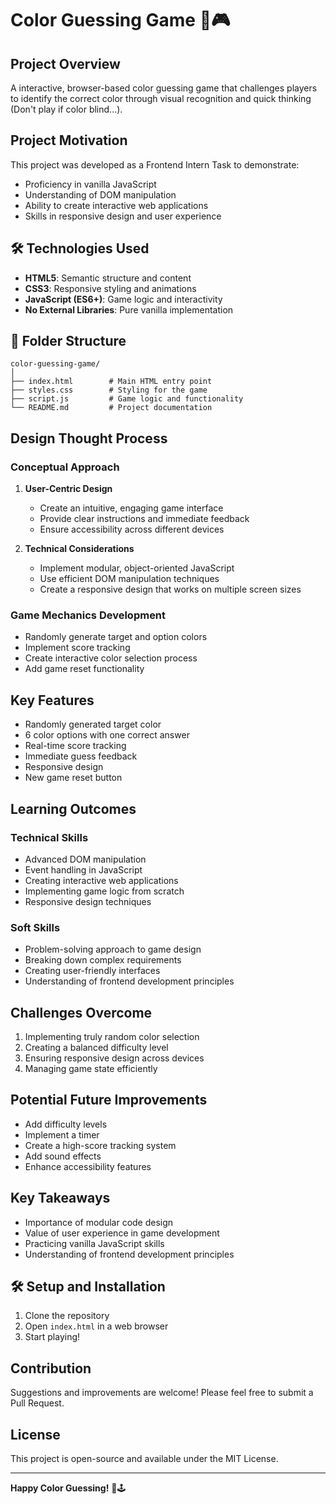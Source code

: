 # Color Guessing Game 🎨🎮

## Project Overview

A interactive, browser-based color guessing game that challenges players to identify the correct color through visual recognition and quick thinking (Don't play if color blind...).

## Project Motivation

This project was developed as a Frontend Intern Task to demonstrate:

- Proficiency in vanilla JavaScript
- Understanding of DOM manipulation
- Ability to create interactive web applications
- Skills in responsive design and user experience

## 🛠 Technologies Used

- **HTML5**: Semantic structure and content
- **CSS3**: Responsive styling and animations
- **JavaScript (ES6+)**: Game logic and interactivity
- **No External Libraries**: Pure vanilla implementation

## 📂 Folder Structure

```
color-guessing-game/
│
├── index.html        # Main HTML entry point
├── styles.css        # Styling for the game
├── script.js         # Game logic and functionality
└── README.md         # Project documentation
```

## Design Thought Process

### Conceptual Approach

1. **User-Centric Design**
   - Create an intuitive, engaging game interface
   - Provide clear instructions and immediate feedback
   - Ensure accessibility across different devices

2. **Technical Considerations**
   - Implement modular, object-oriented JavaScript
   - Use efficient DOM manipulation techniques
   - Create a responsive design that works on multiple screen sizes

### Game Mechanics Development

- Randomly generate target and option colors
- Implement score tracking
- Create interactive color selection process
- Add game reset functionality

## Key Features

- Randomly generated target color
- 6 color options with one correct answer
- Real-time score tracking
- Immediate guess feedback
- Responsive design
- New game reset button

## Learning Outcomes

### Technical Skills

- Advanced DOM manipulation
- Event handling in JavaScript
- Creating interactive web applications
- Implementing game logic from scratch
- Responsive design techniques

### Soft Skills

- Problem-solving approach to game design
- Breaking down complex requirements
- Creating user-friendly interfaces
- Understanding of frontend development principles

## Challenges Overcome

1. Implementing truly random color selection
2. Creating a balanced difficulty level
3. Ensuring responsive design across devices
4. Managing game state efficiently

## Potential Future Improvements

- Add difficulty levels
- Implement a timer
- Create a high-score tracking system
- Add sound effects
- Enhance accessibility features

## Key Takeaways

- Importance of modular code design
- Value of user experience in game development
- Practicing vanilla JavaScript skills
- Understanding of frontend development principles

## 🛠 Setup and Installation

1. Clone the repository
2. Open `index.html` in a web browser
3. Start playing!

## Contribution

Suggestions and improvements are welcome!
Please feel free to submit a Pull Request.

## License

This project is open-source and available under the MIT License.

---

**Happy Color Guessing!** 🎨🕹️
